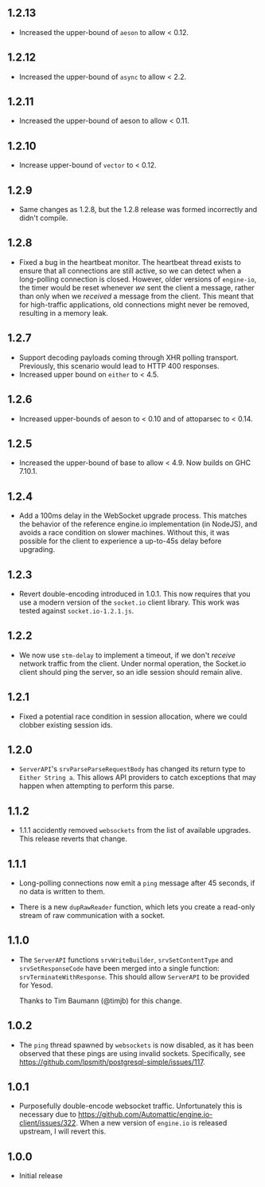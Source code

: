 ## 1.2.13

* Increased the upper-bound of `aeson` to allow < 0.12.

## 1.2.12

* Increased the upper-bound of `async` to allow < 2.2.

## 1.2.11

* Increased the upper-bound of aeson to allow < 0.11.

## 1.2.10

* Increase upper-bound of `vector` to < 0.12.

## 1.2.9

* Same changes as 1.2.8, but the 1.2.8 release was formed incorrectly and didn't
  compile.

## 1.2.8

* Fixed a bug in the heartbeat monitor. The heartbeat thread exists to ensure
  that all connections are still active, so we can detect when a long-polling
  connection is closed. However, older versions of `engine-io`, the timer would
  be reset whenever *we* sent the client a message, rather than only when we
  *received* a message from the client. This meant that for high-traffic
  applications, old connections might never be removed, resulting in a memory
  leak.

## 1.2.7

* Support decoding payloads coming through XHR polling transport.
  Previously, this scenario would lead to HTTP 400 responses.
* Increased upper bound on `either` to < 4.5.

## 1.2.6

* Increased upper-bounds of aeson to < 0.10 and of attoparsec to < 0.14.

## 1.2.5

* Increased the upper-bound of base to allow < 4.9. Now builds on
  GHC 7.10.1.

## 1.2.4

* Add a 100ms delay in the WebSocket upgrade process. This matches the
  behavior of the reference engine.io implementation (in NodeJS), and
  avoids a race condition on slower machines. Without this, it was
  possible for the client to experience a up-to-45s delay before
  upgrading.

## 1.2.3

* Revert double-encoding introduced in 1.0.1. This now requires that you
  use a modern version of the `socket.io` client library. This work was
  tested against `socket.io-1.2.1.js`.

## 1.2.2

* We now use `stm-delay` to implement a timeout, if we don't *receive*
  network traffic from the client. Under normal operation, the Socket.io
  client should ping the server, so an idle session should remain alive.

## 1.2.1

* Fixed a potential race condition in session allocation, where we could
  clobber existing session ids.

## 1.2.0

* `ServerAPI`'s `srvParseParseRequestBody` has changed its return type to
  `Either String a`. This allows API providers to catch exceptions that may
  happen when attempting to perform this parse.

## 1.1.2

* 1.1.1 accidently removed `websockets` from the list of available upgrades.
  This release reverts that change.

## 1.1.1

* Long-polling connections now emit a `ping` message after 45 seconds, if no
  data is written to them.

* There is a new `dupRawReader` function, which lets you create a read-only
  stream of raw communication with a socket.

## 1.1.0

* The `ServerAPI` functions `srvWriteBuilder`, `srvSetContentType` and
  `srvSetResponseCode` have been merged into a single function:
  `srvTerminateWithResponse`. This should allow `ServerAPI` to be provided for
  Yesod.

  Thanks to Tim Baumann (@timjb) for this change.

## 1.0.2

* The `ping` thread spawned by `websockets` is now disabled, as it has been
  observed that these pings are using invalid sockets. Specifically, see
  https://github.com/lpsmith/postgresql-simple/issues/117.

## 1.0.1

* Purposefully double-encode websocket traffic. Unfortunately this is necessary
  due to https://github.com/Automattic/engine.io-client/issues/322. When a new
  version of `engine.io` is released upstream, I will revert this.

## 1.0.0

* Initial release
